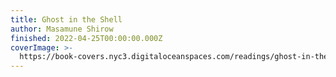 ```yaml
---
title: Ghost in the Shell
author: Masamune Shirow
finished: 2022-04-25T00:00:00.000Z
coverImage: >-
  https://book-covers.nyc3.digitaloceanspaces.com/readings/ghost-in-the-shell-01.jpg
---
```

